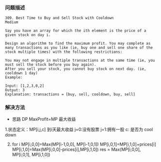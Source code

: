 
### 问题描述
```
309. Best Time to Buy and Sell Stock with Cooldown
Medium

Say you have an array for which the ith element is the price of a given stock on day i.

Design an algorithm to find the maximum profit. You may complete as many transactions as you like (ie, buy one and sell one share of the stock multiple times) with the following restrictions:

You may not engage in multiple transactions at the same time (ie, you must sell the stock before you buy again).
After you sell your stock, you cannot buy stock on next day. (ie, cooldown 1 day)
Example:

Input: [1,2,3,0,2]
Output: 3 
Explanation: transactions = [buy, sell, cooldown, buy, sell]
```  

### 解决方法
* 思路 DP
MaxProfit=MP 最大收益

1.状态定义：MP[i,j,c]    到i天最大收益
                       j=0:没有股票 j=1:拥有一股 c: 是否为 cool down
                             
2.  for i
        MP[i,0,0]=Max(MP[i-1,0,0], MP[i-1,0,1])
        MP[i,0,1]=MP[i,1,0]+prices[i]
        MP[i,1,0]=Max(MP[i,0,0]-prices[i],MP[i,1,0])
        res = Max(MP[i,0,0], MP[i,0,1], MP[i,1,0])
